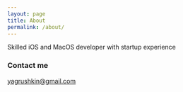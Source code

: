 ```yaml
---
layout: page
title: About
permalink: /about/
---
```


Skilled iOS and MacOS developer with startup experience

### Contact me
[yagrushkin@gmail.com](mailto:yagrushkin@gmail.com)

